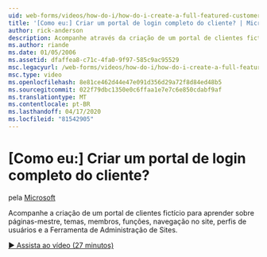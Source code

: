 ```yaml
---
uid: web-forms/videos/how-do-i/how-do-i-create-a-full-featured-customer-login-portal
title: '[Como eu:] Criar um portal de login completo do cliente? | Microsoft Docs'
author: rick-anderson
description: Acompanhe através da criação de um portal de clientes fictício para aprender sobre páginas-mestre, temas, membros, funções, navegação no site, perfis de usuários e...
ms.author: riande
ms.date: 01/05/2006
ms.assetid: dfaffea8-c71c-4fa0-9f97-585c9ac95529
msc.legacyurl: /web-forms/videos/how-do-i/how-do-i-create-a-full-featured-customer-login-portal
msc.type: video
ms.openlocfilehash: 8e81ce462d44e47e091d356d29a72f8d84ed48b5
ms.sourcegitcommit: 022f79dbc1350e0c6ffaa1e7e7c6e850cdabf9af
ms.translationtype: MT
ms.contentlocale: pt-BR
ms.lasthandoff: 04/17/2020
ms.locfileid: "81542905"
---
```

# <a name="how-do-i-create-a-full-featured-customer-login-portal"></a>[Como eu:] Criar um portal de login completo do cliente?

pela [Microsoft](https://github.com/microsoft)

Acompanhe a criação de um portal de clientes fictício para aprender sobre páginas-mestre, temas, membros, funções, navegação no site, perfis de usuários e a Ferramenta de Administração de Sites.

[&#9654; Assista ao vídeo (27 minutos)](https://channel9.msdn.com/Blogs/ASP-NET-Site-Videos/how-do-i-create-a-full-featured-customer-login-portal)

